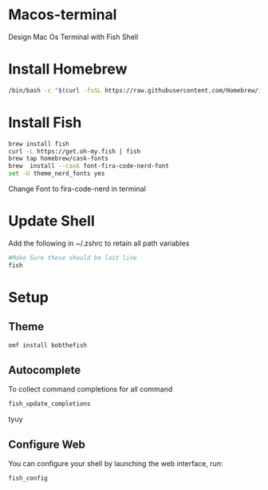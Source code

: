 # Macos-terminal
Design Mac Os Terminal with Fish Shell

# Install Homebrew
```bash
/bin/bash -c "$(curl -fsSL https://raw.githubusercontent.com/Homebrew/install/HEAD/install.sh)"
```
# Install Fish
```bash
brew install fish
curl -L https://get.oh-my.fish | fish
brew tap homebrew/cask-fonts
brew  install --cask font-fira-code-nerd-font
set -U theme_nerd_fonts yes
```

Change Font to fira-code-nerd in terminal

# Update Shell

Add the following in ~/.zshrc to retain all path variables

```bash
#Make Sure these should be last line
fish
```

# Setup

## Theme
```bash
omf install bobthefish
```

## Autocomplete
To collect command completions for all command

```bash
fish_update_completions
```
tyuy

## Configure Web
You can configure your shell by launching the web interface, run:
```bash
fish_config
```

